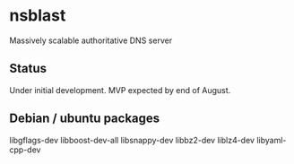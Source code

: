 # nsblast
Massively scalable authoritative DNS server

## Status
Under initial development.
MVP expected by end of August.

## Debian / ubuntu packages
libgflags-dev libboost-dev-all libsnappy-dev libbz2-dev liblz4-dev libyaml-cpp-dev

